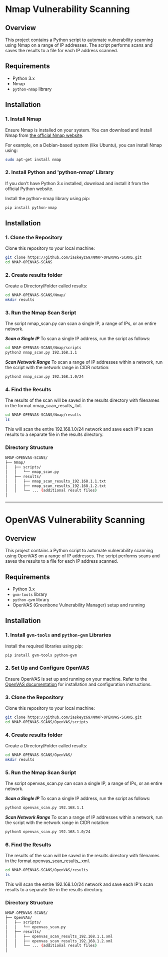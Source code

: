 # Nmap Vulnerability Scanning

## Overview
This project contains a Python script to automate vulnerability scanning using Nmap on a range of IP addresses. The script performs scans and saves the results to a file for each IP address scanned.

## Requirements
- Python 3.x
- Nmap
- `python-nmap` library

## Installation

### 1. Install Nmap
Ensure Nmap is installed on your system. You can download and install Nmap from [the official Nmap website](https://nmap.org/download.html).

For example, on a Debian-based system (like Ubuntu), you can install Nmap using:
```bash
sudo apt-get install nmap
```

### 2. Install Python and 'python-nmap' Library
If you don't have Python 3.x installed, download and install it from the official Python website.

Install the python-nmap library using pip:
```bash
pip install python-nmap
```

## Installation

### 1. Clone the Repository
Clone this repository to your local machine:
```bash
git clone https://github.com/iaskeyz69/NMAP-OPENVAS-SCANS.git
cd NMAP-OPENVAS-SCANS
```
### 2. Create results folder
Create a Directory/Folder called results:
```bash
cd NMAP-OPENVAS-SCANS/Nmap/
mkdir results
```
### 3. Run the Nmap Scan Script
The script nmap_scan.py can scan a single IP, a range of IPs, or an entire network.

***Scan a Single IP***
To scan a single IP address, run the script as follows:
```bash
cd NMAP-OPENVAS-SCANS/Nmap/scripts
python3 nmap_scan.py 192.168.1.1
```

***Scan Network Range***
To scan a range of IP addresses within a network, run the script with the network range in CIDR notation:
```bash
python3 nmap_scan.py 192.168.1.0/24
```

### 4. Find the Results
The results of the scan will be saved in the results directory with filenames in the format nmap_scan_results_<IP>.txt.
```bash
cd NMAP-OPENVAS-SCANS/Nmap/results
ls
```

This will scan the entire 192.168.1.0/24 network and save each IP's scan results to a separate file in the results directory.

### Directory Structure
```bash
NMAP-OPENVAS-SCANS/
├── Nmap/
│   ├── scripts/
│   │   └── nmap_scan.py
│   ├── results/
│   │   ├── nmap_scan_results_192.168.1.1.txt
│   │   ├── nmap_scan_results_192.168.1.2.txt
│   │   └── ... (additional result files)
│   
```

----

# OpenVAS Vulnerability Scanning

## Overview
This project contains a Python script to automate vulnerability scanning using OpenVAS on a range of IP addresses. The script performs scans and saves the results to a file for each IP address scanned.

## Requirements
- Python 3.x
- `gvm-tools` library
- `python-gvm` library
- OpenVAS (Greenbone Vulnerability Manager) setup and running

## Installation

### 1. Install `gvm-tools` and `python-gvm` Libraries
Install the required libraries using pip:
```bash
pip install gvm-tools python-gvm
```
### 2. Set Up and Configure OpenVAS
Ensure OpenVAS is set up and running on your machine. Refer to the [OpenVAS documentation](https://greenbone.github.io/docs/latest/) for installation and configuration instructions.

### 3. Clone the Repository
Clone this repository to your local machine:
```bash
git clone https://github.com/iaskeyz69/NMAP-OPENVAS-SCANS.git
cd NMAP-OPENVAS-SCANS/OpenVAS/scripts
```
### 4. Create results folder
Create a Directory/Folder called results:
```bash
cd NMAP-OPENVAS-SCANS/OpenVAS/
mkdir results
```

### 5. Run the Nmap Scan Script
The script openvas_scan.py can scan a single IP, a range of IPs, or an entire network.

***Scan a Single IP***
To scan a single IP address, run the script as follows:
```bash
python3 openvas_scan.py 192.168.1.1
```

***Scan Network Range***
To scan a range of IP addresses within a network, run the script with the network range in CIDR notation:
```bash
python3 openvas_scan.py 192.168.1.0/24
```

### 6. Find the Results
The results of the scan will be saved in the results directory with filenames in the format openvas_scan_results_<IP>.xml.
```bash
cd NMAP-OPENVAS-SCANS/OpenVAS/results
ls
```

This will scan the entire 192.168.1.0/24 network and save each IP's scan results to a separate file in the results directory.

### Directory Structure
```bash
NMAP-OPENVAS-SCANS/
├── OpenVAS/
│   ├── scripts/
│   │   └── openvas_scan.py
│   ├── results/
│   │   ├── openvas_scan_results_192.168.1.1.xml
│   │   ├── openvas_scan_results_192.168.1.2.xml
│   │   └── ... (additional result files)
│   

```
